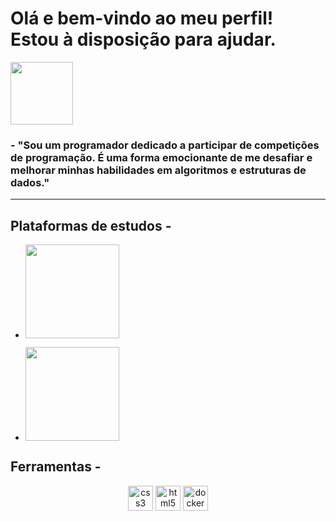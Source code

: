 # Olá e bem-vindo ao meu perfil! Estou à disposição para ajudar.
<img src="https://user-images.githubusercontent.com/125845662/227516034-1b59d4fb-9fb1-46e6-9437-ab5efff311ce.png" width="100" height="100">

### - "Sou um programador dedicado a participar de competições de programação. É uma forma emocionante de me desafiar e melhorar minhas habilidades em algoritmos e estruturas de dados."
___________________

## Plataformas de estudos -

* <a href="https://www.beecrowd.com.br/judge/pt/users/friends/717707"><img src="https://www.beecrowd.com.br/home/wp-content/uploads/2021/08/beecrowd__roxoHorClean-small-PNG-1.png" width=150px/></a>

* <a href="https://www.beecrowd.com.br/judge/pt/users/friends/717707"><img src="https://user-images.githubusercontent.com/125845662/227518393-9d78124d-fa45-41a1-bd65-75e1833de518.png" width=150px/></a>
## Ferramentas -
<p align="center">
  <img src="https://cdn.jsdelivr.net/gh/devicons/devicon/icons/mysql/mysql-original.svg" alt="css3" width="40" height="40"/>
  <img src="https://cdn.jsdelivr.net/gh/devicons/devicon/icons/python/python-plain.svg" alt="html5" width="40" height="40"/>
  <img src="https://cdn.jsdelivr.net/gh/devicons/devicon/icons/cplusplus/cplusplus-plain.svg" alt="docker" width="40" height="40"/>
  </p>
